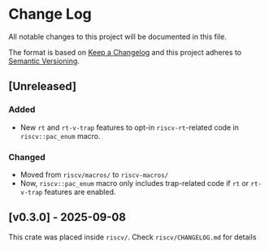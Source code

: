 # Change Log

All notable changes to this project will be documented in this file.

The format is based on [Keep a Changelog](http://keepachangelog.com/)
and this project adheres to [Semantic Versioning](http://semver.org/).

## [Unreleased]

### Added

- New `rt` and `rt-v-trap` features to opt-in `riscv-rt`-related code in `riscv::pac_enum` macro.

### Changed

- Moved from `riscv/macros/` to `riscv-macros/`
- Now, `riscv::pac_enum` macro only includes trap-related code if `rt` or `rt-v-trap` features are enabled.

## [v0.3.0] - 2025-09-08

This crate was placed inside `riscv/`. Check `riscv/CHANGELOG.md` for details

